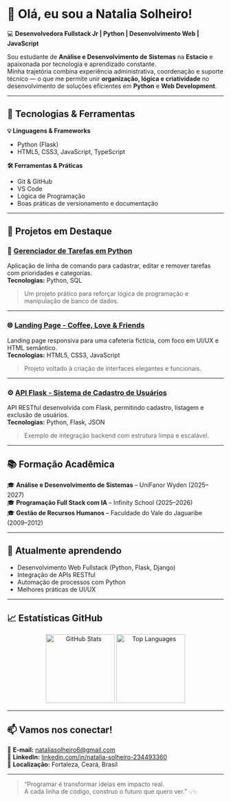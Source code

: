 
# 👋 Olá, eu sou a Natalia Solheiro!

💻 **Desenvolvedora Fullstack Jr | Python | Desenvolvimento Web | JavaScript**

Sou estudante de **Análise e Desenvolvimento de Sistemas** na **Estacio** e apaixonada por tecnologia e aprendizado constante.  
Minha trajetória combina experiência administrativa, coordenação e suporte técnico — o que me permite unir **organização, lógica e criatividade** no desenvolvimento de soluções eficientes em **Python** e **Web Development**.

---

## 🚀 Tecnologias & Ferramentas

**💡 Linguagens & Frameworks**
- Python (Flask)
- HTML5, CSS3, JavaScript, TypeScript


**🛠️ Ferramentas & Práticas**
- Git & GitHub  
- VS Code  
- Lógica de Programação  
- Boas práticas de versionamento e documentação  

---

## 🌟 Projetos em Destaque

### 🐍 **[Gerenciador de Tarefas em Python](#)**
Aplicação de linha de comando para cadastrar, editar e remover tarefas com prioridades e categorias.  
**Tecnologias:** Python, SQL
> Um projeto prático para reforçar lógica de programação e manipulação de banco de dados.

---

### 🌐 **[Landing Page - Coffee, Love & Friends](#)**
Landing page responsiva para uma cafeteria fictícia, com foco em UI/UX e HTML semântico.  
**Tecnologias:** HTML5, CSS3, JavaScript  
> Projeto voltado à criação de interfaces elegantes e funcionais.

---

### ⚙️ **[API Flask - Sistema de Cadastro de Usuários](#)**
API RESTful desenvolvida com Flask, permitindo cadastro, listagem e exclusão de usuários.  
**Tecnologias:** Python, Flask, JSON  
> Exemplo de integração backend com estrutura limpa e escalável.
---

## 📚 Formação Acadêmica

🎓 **Análise e Desenvolvimento de Sistemas** – UniFanor Wyden (2025–2027)  
🎓 **Programação Full Stack com IA** – Infinity School (2025–2026)  
🎓 **Gestão de Recursos Humanos** – Faculdade do Vale do Jaguaribe (2009–2012)  

---

## 🧠 Atualmente aprendendo
- Desenvolvimento Web Fullstack (Python, Flask, Django)  
- Integração de APIs RESTful  
- Automação de processos com Python  
- Melhores práticas de UI/UX  

---

## 📈 Estatísticas GitHub

<p align="center">
  <img src="https://github-readme-stats.vercel.app/api?username=seu-usuario&show_icons=true&theme=dracula" alt="GitHub Stats" height="160"/>
  <img src="https://github-readme-stats.vercel.app/api/top-langs/?username=seu-usuario&layout=compact&theme=dracula" alt="Top Languages" height="160"/>
</p>

---

## 📫 Vamos nos conectar!

📧 **E-mail:** [nataliasolheiro6@gmail.com](mailto:nataliasolheiro6@gmail.com)  
💼 **LinkedIn:** [linkedin.com/in/natalia-solheiro-234493360](https://www.linkedin.com/in/natalia-solheiro-234493360)  
📍 **Localização:** Fortaleza, Ceará, Brasil  

---

> “Programar é transformar ideias em impacto real.  
> A cada linha de código, construo o futuro que quero ver.” 💡✨
